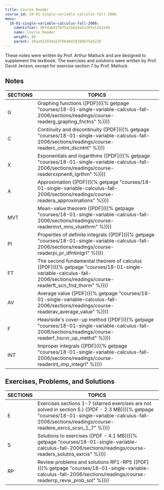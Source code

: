 ```yaml
---
title: Course Reader
course_id: 18-01-single-variable-calculus-fall-2006
menu:
  18-01-single-variable-calculus-fall-2006:
    identifier: 98fdab81f6f5a25624a5128fe1261e9b
    name: Course Reader
    weight: 40
    parent: 10aa412934a53f6649d19398bf5e5220
---
```

These notes were written by Prof. Arthur Mattuck and are designed to supplement the textbook. The exercises and solutions were written by Prof. David Jerison, except for exercise section 7 by Prof. Mattuck.

Notes
-----

| SECTIONS | TOPICS |
| --- | --- |
| G | Graphing functions ([PDF]({{% getpage "courses/18-01-single-variable-calculus-fall-2006/sections/readings/course-readerg_graphng_fnctns" %}})) |
| C | Continuity and discontinuity ([PDF]({{% getpage "courses/18-01-single-variable-calculus-fall-2006/sections/readings/course-readerc_cntnt_dscntnt" %}})) |
| X | Exponentials and logarithms ([PDF]({{% getpage "courses/18-01-single-variable-calculus-fall-2006/sections/readings/course-readerxxpnentl_lgrthm" %}})) |
| A | Approximation ([PDF]({{% getpage "courses/18-01-single-variable-calculus-fall-2006/sections/readings/course-readera_approximations" %}})) |
| MVT | Mean-value theorem ([PDF]({{% getpage "courses/18-01-single-variable-calculus-fall-2006/sections/readings/course-readermvt_mns_vluethrm" %}})) |
| PI | Properties of definite integrals ([PDF]({{% getpage "courses/18-01-single-variable-calculus-fall-2006/sections/readings/course-readerpi_pr_dfntintgrl" %}})) |
| FT | The second fundamental theorem of calculus ([PDF]({{% getpage "courses/18-01-single-variable-calculus-fall-2006/sections/readings/course-readerft_scn_fnd_thorm" %}})) |
| AV | Average value ([PDF]({{% getpage "courses/18-01-single-variable-calculus-fall-2006/sections/readings/course-readerav_average_value" %}})) |
| F | Heaviside's cover-up method ([PDF]({{% getpage "courses/18-01-single-variable-calculus-fall-2006/sections/readings/course-readerf_hscvr_up_methd" %}})) |
| INT | Improper integrals ([PDF]({{% getpage "courses/18-01-single-variable-calculus-fall-2006/sections/readings/course-readerint_imp_integrl" %}})) 

Exercises, Problems, and Solutions
----------------------------------

| SECTIONS | TOPICS |
| --- | --- |
| E | Exercises sections 1-7 (starred exercises are not solved in section S.) ([PDF - 2.3 MB]({{% getpage "courses/18-01-single-variable-calculus-fall-2006/sections/readings/course-readere_exrcs_scsn_1_7" %}})) |
| S | Solutions to exercises ([PDF - 4.1 MB]({{% getpage "courses/18-01-single-variable-calculus-fall-2006/sections/readings/course-readers_solutns_exrcis" %}})) |
| RP | Review problems and solutions RP1-RP5 ([PDF]({{% getpage "courses/18-01-single-variable-calculus-fall-2006/sections/readings/course-readerrp_revw_prob_sol" %}}))